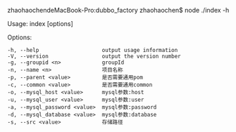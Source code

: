 zhaohaochendeMacBook-Pro:dubbo_factory zhaohaochen$ node ./index -h

  Usage: index [options]

  Options:

    -h, --help                    output usage information
    -V, --version                 output the version number
    -g, --groupid <n>             groupId
    -n, --name <n>                项目名称
    -p, --parent <value>          是否需要通用pom
    -c, --common <value>          是否需要通用common
    -o, --mysql_host <value>      mysql参数:host
    -u, --mysql_user <value>      mysql参数:user
    -a, --mysql_password <value>  mysql参数:password
    -d, --mysql_database <value>  mysql参数:database
    -s, --src <value>             存储路径

